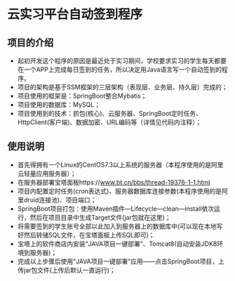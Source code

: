 # 云实习平台自动签到程序

## 项目的介绍
  * 起初开发这个程序的原因是最近处于实习期间，学校要求实习的学生每天都要在一个APP上完成每日签到的任务，所以决定用Java语言写一个自动签到的程序。
  * 项目的架构是基于SSM框架的三层架构（表现层、业务层、持久层）完成的；
  * 项目使用的框架是：SpringBoot整合Mybatis；
  * 项目使用的数据库：MySQL；
  * 项目使用到的技术：抓包(核心)、云服务器、SpringBoot定时任务、HttpClient(客户端)、数据加密、URL编码等（详情见代码内注释）；
  
## 使用说明
  * 首先得拥有一个Linux的CentOS7.3以上系统的服务器（本程序使用的是阿里云轻量应用服务器）；
  * 在服务器部署宝塔面板https://www.bt.cn/bbs/thread-19376-1-1.html
  * 项目内配置定时任务(cron表达式)、服务器数据库连接参数(本程序使用的是阿里druid连接池)、项目端口；
  * SpringBoot项目打包：使用Maven插件—Lifecycle—clean—install依次运行，然后在项目目录中生成Target文件(jar包就在这里)；
  * 将需要签到的学生账号全部以此加入到服务器上的数据库中(可以现在本地写好然后转储SQL文件，在宝塔面板上传SQL即可)；
  * 宝塔上的软件商店内安装“JAVA项目一键部署”、Tomcat8(自动安装JDK8环境到服务器)；
  * 完成以上步骤后使用“JAVA项目一键部署”应用——点击SpringBoot项目，上传jar包文件(上传后默认一直运行)；
